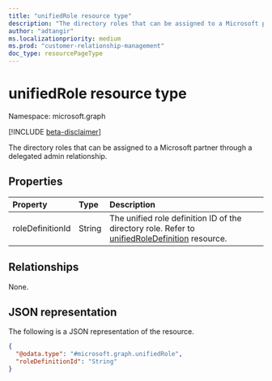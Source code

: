 ```yaml
---
title: "unifiedRole resource type"
description: "The directory roles that can be assigned to a Microsoft partner through a delegated admin relationship."
author: "adtangir"
ms.localizationpriority: medium
ms.prod: "customer-relationship-management"
doc_type: resourcePageType
---
```


# unifiedRole resource type
Namespace: microsoft.graph

[!INCLUDE [beta-disclaimer](../../includes/beta-disclaimer.md)]

The directory roles that can be assigned to a Microsoft partner through a delegated admin relationship.

## Properties
|Property|Type|Description|
|:---|:---|:---|
|roleDefinitionId|String|The unified role definition ID of the directory role. Refer to [unifiedRoleDefinition](../resources/unifiedRoleDefinition.md) resource.|

## Relationships
None.

## JSON representation
The following is a JSON representation of the resource.
<!-- {
  "blockType": "resource",
  "@odata.type": "microsoft.graph.unifiedRole"
}
-->
``` json
{
  "@odata.type": "#microsoft.graph.unifiedRole",
  "roleDefinitionId": "String"
}
```


